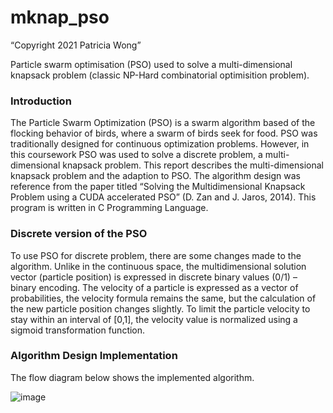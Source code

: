 # mknap_pso
“Copyright 2021 Patricia Wong”

Particle swarm optimisation (PSO) used to solve a multi-dimensional knapsack problem (classic NP-Hard combinatorial optimisition problem).

### Introduction 
The Particle Swarm Optimization (PSO) is a swarm algorithm based of the flocking behavior of birds, where a swarm of birds seek for food. PSO was traditionally designed for continuous optimization problems. However, in this coursework PSO was used to solve a discrete problem, a multi-dimensional knapsack problem. This report describes the multi-dimensional knapsack problem and the adaption to PSO. The algorithm design was reference from the paper titled “Solving the Multidimensional Knapsack Problem using a CUDA accelerated PSO” (D. Zan and J. Jaros, 2014). This program is written in C Programming Language. 

### Discrete version of the PSO 
To use PSO for discrete problem, there are some changes made to the algorithm. Unlike in the continuous space, the multidimensional solution vector (particle position) is expressed in discrete binary values (0/1) – binary encoding. The velocity of a particle is expressed as a vector of probabilities, the velocity formula remains the same, but the calculation of the new particle position changes slightly. To limit the particle velocity to stay within an interval of [0,1], the velocity value is normalized using a sigmoid transformation function.

### Algorithm Design Implementation 

The flow diagram below shows the implemented algorithm. 

![image](https://user-images.githubusercontent.com/78403270/190069630-c2f3b5b7-9d1e-403c-8a47-0bac0d597e80.png)
